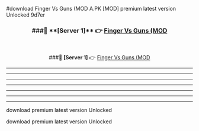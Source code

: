 #download Finger Vs Guns (MOD A.PK [MOD] premium latest version Unlocked 9d7er 



<div align="center">
<h3>###🔹 **[Server 1]** 👉 <a href="https://download1apk.web.app/">Finger Vs Guns (MOD</a></h3><br>


###🔹 **[Server 1]** 👉 <a href="https://download1apk.web.app/">Finger Vs Guns (MOD</a></h3>
</div>



----------------------------------------------------------

----------------------------------------------------------

----------------------------------------------------------

----------------------------------------------------------

----------------------------------------------------------

----------------------------------------------------------

----------------------------------------------------------

download premium latest version Unlocked

download premium latest version Unlocked
